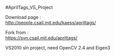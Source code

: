 #AprilTags_VS_Project  

Download page :  
http://people.csail.mit.edu/kaess/apriltags/  

Fork from :  
https://svn.csail.mit.edu/apriltags/  

VS2010 sln project, need OpenCV 2.4 and Eigen3  
